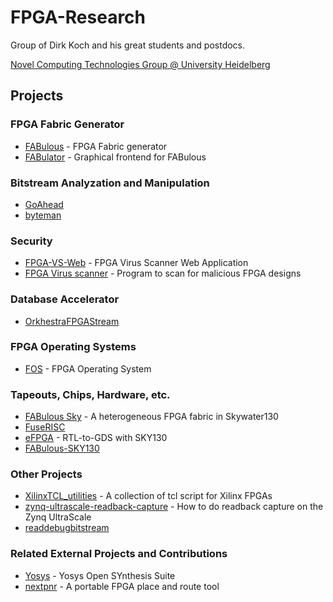 # FPGA-Research
Group of Dirk Koch and his great students and postdocs.

[Novel Computing Technologies Group @ University Heidelberg](https://www.ziti.uni-heidelberg.de/de/forschung/nct.html)

## Projects

### FPGA Fabric Generator
- [FABulous](https://github.com/FPGA-Research/FABulous) - FPGA Fabric generator
- [FABulator](https://github.com/FPGA-Research/FABulator) - Graphical frontend for FABulous

### Bitstream Analyzation and Manipulation
- [GoAhead](https://github.com/FPGA-Research/GoAhead)
- [byteman](https://github.com/FPGA-Research/byteman)

### Security
- [FPGA-VS-Web](https://github.com/FPGA-Research/FPGA-VS-Web) - FPGA Virus Scanner Web Application
- [FPGA Virus scanner](https://github.com/FPGA-Research/FPGAVirusScanne) -  Program to scan for malicious FPGA designs

### Database Accelerator
- [OrkhestraFPGAStream](https://github.com/FPGA-Research/OrkhestraFPGAStream)

### FPGA Operating Systems
- [FOS](https://github.com/FPGA-Research/fos) - FPGA Operating System

### Tapeouts, Chips, Hardware, etc. 
- [FABulous Sky](https://github.com/FPGA-Research/FABulous-Sky---a-heterogeneous-FPGA-fabric-in-Skywater130) - A heterogeneous FPGA fabric in Skywater130
- [FuseRISC](https://github.com/FPGA-Research/fuserisc)
- [eFPGA](https://github.com/FPGA-Research/eFPGA---RTL-to-GDS-with-SKY130) - RTL-to-GDS with SKY130
- [FABulous-SKY130](https://github.com/FPGA-Research/FABulous-SKY130)

### Other Projects
- [XilinxTCL_utilities](https://github.com/FPGA-Research/XilinxTCL_utilities) - A collection of tcl script for Xilinx FPGAs
- [zynq-ultrascale-readback-capture](https://github.com/FPGA-Research/zynq-ultrascale-readback-capture) - How to do readback capture on the Zynq UltraScale
- [readdebugbitstream](https://github.com/FPGA-Research/readdebugbitstream)

### Related External Projects and Contributions
- [Yosys](https://github.com/YosysHQ/yosys) -  Yosys Open SYnthesis Suite
- [nextpnr](https://github.com/YosysHQ/nextpnr) - A portable FPGA place and route tool
